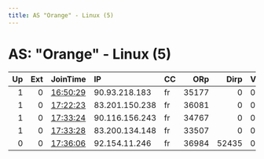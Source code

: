 ```yaml
---
title: AS "Orange" - Linux (5)
---
```


# AS: "Orange" - Linux (5)

|   Up |   Ext | JoinTime                                                                                            | IP             | CC   |   ORp |   Dirp | Version   | Contact   | Nickname   |   eFamMembers |
|-----:|------:|:----------------------------------------------------------------------------------------------------|:---------------|:-----|------:|-------:|:----------|:----------|:-----------|--------------:|
|    1 |     0 | [16:50:29](https://metrics.torproject.org/rs.html#details/85B95AF6523D87D7B7DD55A2DB174401BFC4ECD6) | 90.93.218.183  | fr   | 35177 |      0 | 0.3.5.8   | None      | snap277    |             1 |
|    1 |     0 | [17:22:23](https://metrics.torproject.org/rs.html#details/A4F2A2A689605DB4862285D7564D81F621E8BC14) | 83.201.150.238 | fr   | 36081 |      0 | 0.3.5.8   | None      | snap277    |             1 |
|    1 |     0 | [17:33:24](https://metrics.torproject.org/rs.html#details/6BC6C0EFA7A947ABC90D0F270C32D5C104B9DC28) | 90.116.156.243 | fr   | 34767 |      0 | 0.3.5.8   | None      | snap277    |             1 |
|    1 |     0 | [17:33:28](https://metrics.torproject.org/rs.html#details/C5F4B9B681A0230018AD2020E1A5F46CED4BFD4C) | 83.200.134.148 | fr   | 33507 |      0 | 0.3.5.8   | None      | snap277    |             1 |
|    0 |     0 | [17:36:06](https://metrics.torproject.org/rs.html#details/375E06D8E7D897A21FC56599BFB0C022A38015FD) | 92.154.11.246  | fr   | 36984 |  52435 | 0.2.9.10  | None      | Unnamed    |             1 |
